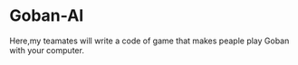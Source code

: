 # Goban-AI
Here,my teamates will write a code of game that makes peaple play Goban with your computer.
